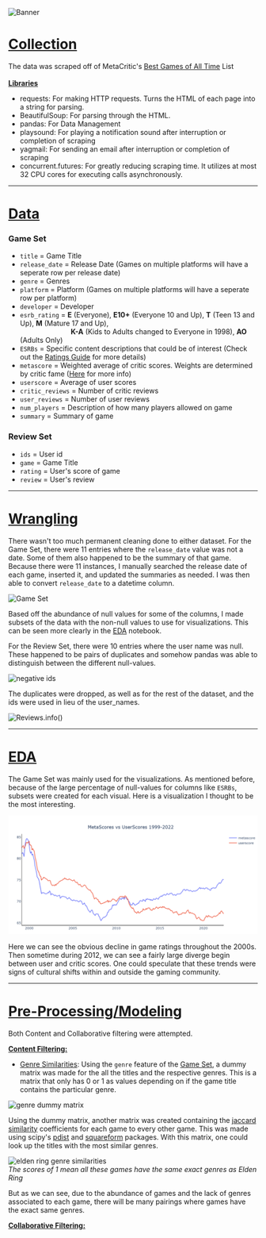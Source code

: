 ![Banner](https://user-images.githubusercontent.com/89433717/170891205-463af589-40b0-4135-9141-66b115c70c7b.png)
# [Collection](https://github.com/trentenAB/Video_Game_Recommendation_System/blob/main/notebooks/scraping_meta.ipynb)
The data was scraped off of MetaCritic's [Best Games of All Time](https://www.metacritic.com/browse/games/score/metascore/all/all/filtered) List<br><br>
<ins>__Libraries__</ins> 
- requests: For making HTTP requests. Turns the HTML of each page into a string for parsing.  
- BeautifulSoup: For parsing through the HTML.
- pandas: For Data Management
- playsound: For playing a notification sound after interruption or completion of scraping
- yagmail: For sending an email after interruption or completion of scraping
- concurrent.futures: For greatly reducing scraping time. It utilizes at most 32 CPU cores for executing calls asynchronously. 
__________________________________________________________________________________________
# [Data](https://www.kaggle.com/datasets/trentenberam/metacritic-games-all-time)
### Game Set
- `title` = Game Title
- `release_date` = Release Date (Games on multiple platforms will have a seperate row per release date)
- `genre` = Genres
- `platform` = Platform (Games on multiple platforms will have a seperate row per platform)
- `developer` = Developer
- `esrb_rating` = __E__ (Everyone), __E10+__ (Everyone 10 and Up), __T__ (Teen 13 and Up), __M__ (Mature 17 and Up), 
                  <br> &nbsp;&nbsp;&nbsp;&nbsp;&nbsp;&nbsp;&nbsp;&nbsp;&nbsp;&nbsp;&nbsp;&nbsp;&nbsp;&nbsp;&nbsp;&nbsp;&nbsp;&nbsp;&nbsp;&nbsp;&nbsp;&nbsp;&nbsp;&nbsp;&nbsp; __K-A__ (Kids to Adults changed to Everyone in 1998), __AO__ (Adults Only)       
- `ESRBs` = Specific content descriptions that could be of interest (Check out the [Ratings Guide](https://www.esrb.org/ratings-guide/) for more details)
- `metascore` = Weighted average of critic scores. Weights are determined by critic fame ([Here](https://www.metacritic.com/about-metascores) for more info)
- `userscore` = Average of user scores
- `critic_reviews` = Number of critic reviews
- `user_reviews` = Number of user reviews 
- `num_players` = Description of how many players allowed on game
- `summary` = Summary of game

### Review Set
- `ids` = User id
- `game` = Game Title
- `rating` = User's score of game
- `review` = User's review
__________________________________________________________________________________________
# [Wrangling](https://github.com/trentenAB/Video_Game_Recommendation_System/blob/main/notebooks/Wrangling.ipynb)
There wasn't too much permanent cleaning done to either dataset. For the Game Set, there were 11 entries where the `release_date` value was not a date. Some of them also happened to be the summary of that game. Because there were 11 instances, I manually searched the release date of each game, inserted it, and updated the summaries as needed. I was then able to convert `release_date` to a datetime column. 

![Game Set](https://user-images.githubusercontent.com/89433717/170890214-e72c1d23-f225-42a5-928b-1dad096db551.png)

Based off the abundance of null values for some of the columns, I made subsets of the data with the non-null values to use for visualizations. This can be seen more clearly in the [EDA](https://github.com/trentenAB/Video_Game_Recommendation_System/tree/main/notebooks/VGR%20EDA) notebook.  

[//]: # (Put pictures of this process)

For the Review Set, there were 10 entries where the user name was null. These happened to be pairs of duplicates and somehow pandas was able to distinguish between the different null-values.

![negative ids](https://user-images.githubusercontent.com/89433717/170890328-bb1610a9-0ccf-4223-ac77-849c0a49e3f0.png)

The duplicates were dropped, as well as for the rest of the dataset, and the ids were used in lieu of the user_names. 

![Reviews.info()](https://user-images.githubusercontent.com/89433717/170890380-5cb4f4b0-7790-4be2-b814-a049d2fbebdf.png)
__________________________________________________________________________________________
# [EDA](https://github.com/trentenAB/Video_Game_Recommendation_System/tree/main/notebooks/VGR%20EDA)
The Game Set was mainly used for the visualizations. As mentioned before, because of the large percentage of null-values for columns like `ESRBs`, subsets were created for each visual. Here is a visualization I thought to be the most interesting. 

![Critic and User Ratings 1999-2022](https://github.com/trentenAB/Video_Game_Recommendation_System/blob/main/notebooks/VGR%20EDA/CriticScores%20vs%20UserScores.png)

Here we can see the obvious decline in game ratings throughout the 2000s. Then sometime during 2012, we can see a fairly large diverge begin between user and critic scores. One could speculate that these trends were signs of cultural shifts within and outside the gaming community.   
__________________________________________________________________________________________
# [Pre-Processing/Modeling](https://github.com/trentenAB/Video_Game_Recommendation_System/blob/main/notebooks/Preprocess%20and%20Modeling.ipynb)

Both Content and Collaborative filtering were attempted.

__<ins>Content Filtering:</ins>__
- <ins>Genre Similarities</ins>: Using the `genre` feature of the [Game Set](https://user-images.githubusercontent.com/89433717/170890214-e72c1d23-f225-42a5-928b-1dad096db551.png), a dummy matrix was made for the all the titles and the respective genres. This is a matrix that only has 0 or 1 as values depending on if the game title contains the particular genre.    

![genre dummy matrix](https://user-images.githubusercontent.com/89433717/172474691-673d65d1-7d49-412a-91e7-7affab0de030.png)


[//]: # (Put pic of the dummy matrix)

Using the dummy matrix, another matrix was created containing the [jaccard similarity](https://en.wikipedia.org/wiki/Jaccard_index) coefficients for each game to every other game. This was made using scipy's [pdist](https://docs.scipy.org/doc/scipy/reference/generated/scipy.spatial.distance.pdist.html) and [squareform](https://docs.scipy.org/doc/scipy/reference/generated/scipy.spatial.distance.squareform.html?highlight=squareform#scipy.spatial.distance.squareform) packages. With this matrix, one could look up the titles with the most similar genres. 

![elden ring genre similarities](https://user-images.githubusercontent.com/89433717/172476244-f4045164-427e-41cb-8b96-f257783e2e59.png)<br>
*The scores of 1 mean all these games have the same exact genres as Elden Ring*

But as we can see, due to the abundance of games and the lack of genres associated to each game, there will be many pairings where games have the exact same genres.



__<ins>Collaborative Filtering:</ins>__

